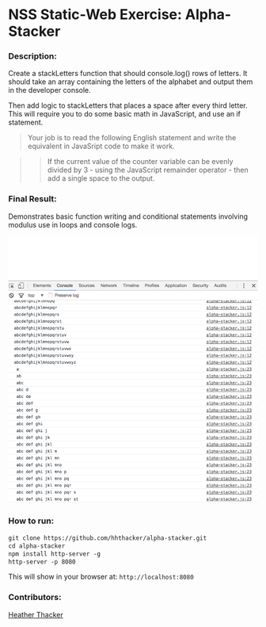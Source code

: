 # NSS Static-Web Exercise: Alpha-Stacker

### Description:
Create a stackLetters function that should console.log() rows of letters. It should take an array containing the letters of the alphabet and output them in the developer console.

Then add logic to stackLetters that places a space after every third letter. This will require you to do some basic math in JavaScript, and use an if statement.

>Your job is to read the following English statement and write the equivalent in JavaSript code to make it work.

>>If the current value of the counter variable can be evenly divided by 3 - using the JavaScript remainder operator - then add a single space to the output.

### Final Result:
Demonstrates basic function writing and conditional statements involving modulus use in loops and console logs.


![Alpha-Stacker Screenshot](https://raw.githubusercontent.com/hhthacker/alpha-stacker/master/alphastacker.png)


### How to run:
```
git clone https://github.com/hhthacker/alpha-stacker.git
cd alpha-stacker
npm install http-server -g
http-server -p 8080
```

This will show in your browser at:
`http://localhost:8080`

### Contributors:
[Heather Thacker](https://github.com/hhthacker)
